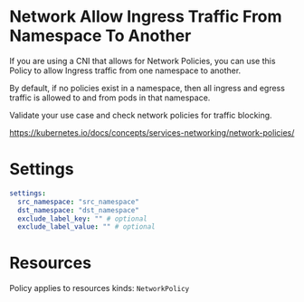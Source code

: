 # Network Allow Ingress Traffic From Namespace To Another

If you are using a CNI that allows for Network Policies, you can use this Policy to allow Ingress traffic from one namespace to another.

By default, if no policies exist in a namespace, then all ingress and egress traffic is allowed to and from pods in that namespace.

Validate your use case and check network policies for traffic blocking.

https://kubernetes.io/docs/concepts/services-networking/network-policies/

# Settings

```yaml
settings:
  src_namespace: "src_namespace"
  dst_namespace: "dst_namespace"
  exclude_label_key: "" # optional
  exclude_label_value: "" # optional
```

# Resources

Policy applies to resources kinds:
`NetworkPolicy`
